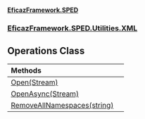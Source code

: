 #### [EficazFramework.SPED](EficazFrameworkSPED.md 'EficazFramework SPED')
### [EficazFramework.SPED.Utilities.XML](EficazFramework.SPED.Utilities.XML.md 'EficazFramework.SPED.Utilities.XML')

## Operations Class

| Methods | |
| :--- | :--- |
| [Open(Stream)](EficazFramework.SPED.Utilities.XML/Operations/Open(Stream).md 'EficazFramework.SPED.Utilities.XML.Operations.Open(System.IO.Stream)') | |
| [OpenAsync(Stream)](EficazFramework.SPED.Utilities.XML/Operations/OpenAsync(Stream).md 'EficazFramework.SPED.Utilities.XML.Operations.OpenAsync(System.IO.Stream)') | |
| [RemoveAllNamespaces(string)](EficazFramework.SPED.Utilities.XML/Operations/RemoveAllNamespaces(string).md 'EficazFramework.SPED.Utilities.XML.Operations.RemoveAllNamespaces(string)') | |
